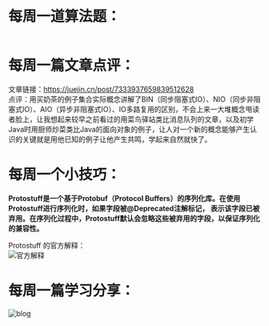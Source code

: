 # 每周一道算法题：

```java

```
# 每周一篇文章点评：
文章链接：https://juejin.cn/post/7333937659839512628 </br>
点评：用买奶茶的例子集合实际概念讲解了BIN（同步阻塞式IO）、NIO（同步非阻塞式IO）、AIO（异步非阻塞式IO）、IO多路复用的区别，不会上来一大堆概念甩读者脸上，让我想起来较早之前看过的用菜鸟驿站类比消息队列的文章，以及初学Java时用厨师炒菜类比Java的面向对象的例子，让人对一个新的概念能够产生认识的关键就是用他已知的例子让他产生共鸣，学起来自然就快了。
# 每周一个小技巧：
**Protostuff是一个基于Protobuf（Protocol Buffers）的序列化库。在使用Protostuff进行序列化时，如果字段被@Deprecated注解标记，
表示该字段已被弃用。在序列化过程中，Protostuff默认会忽略这些被弃用的字段，以保证序列化的兼容性。** </br>

Protostuff 的官方解释：</br>
![官方解释](https://github.com/Crebest/itageek-arts-plan/blob/main/cc/2024-05-31/note.png)
# 每周一篇学习分享：
![blog](https://juejin.cn/post/7374293974578380834)
